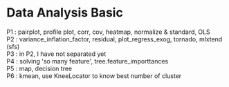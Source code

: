 # Data Analysis Basic
P1 : pairplot, profile plot, corr, cov, heatmap, normalize & standard, OLS \
P2 : variance_inflation_factor, residual, plot_regress_exog, tornado, mlxtend (sfs) \
P3 : in P2, I have not separated yet \
P4 : solving 'so many feature', tree.feature_importtances \
P5 : map, decision tree \
P6 : kmean, use KneeLocator to know best number of cluster

